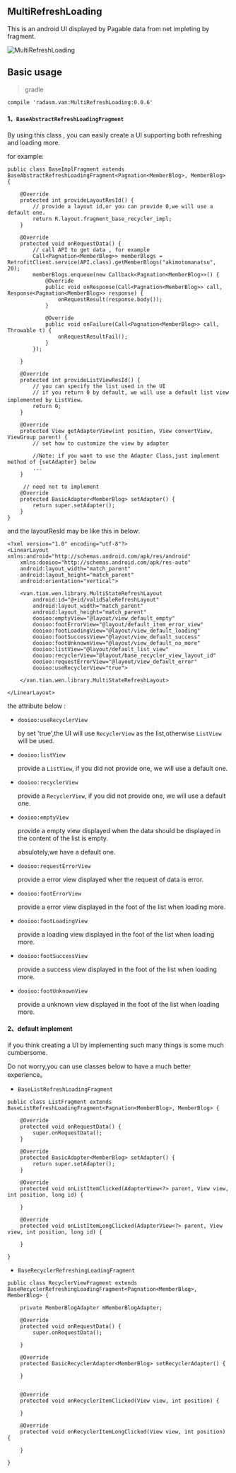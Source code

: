 ## MultiRefreshLoading

This is an android UI displayed by Pagable data from net impleting by fragment.

![MultiRefreshLoading](http://olel07toq.bkt.clouddn.com/multi-refresh-loading.gif)

## Basic usage

> gradle

```
compile 'radasm.van:MultiRefreshLoading:0.0.6'
```


#### 1、`BaseAbstractRefreshLoadingFragment`

By using this class , you can easily create a UI supporting both refreshing and loading more.

for example:

```
public class BaseImplFragment extends BaseAbstractRefreshLoadingFragment<Pagnation<MemberBlog>, MemberBlog> {

    @Override
    protected int provideLayoutResId() {
        // provide a layout id,or you can provide 0,we will use a default one.
        return R.layout.fragment_base_recycler_impl;
    }

    @Override
    protected void onRequestData() {
        // call API to get data , for example
        Call<Pagnation<MemberBlog>> memberBlogs = RetrofitClient.service(API.class).getMemberBlogs("akimotomanatsu", 20);
        memberBlogs.enqueue(new Callback<Pagnation<MemberBlog>>() {
            @Override
            public void onResponse(Call<Pagnation<MemberBlog>> call, Response<Pagnation<MemberBlog>> response) {
                onRequestResult(response.body());
            }

            @Override
            public void onFailure(Call<Pagnation<MemberBlog>> call, Throwable t) {
                onRequestResultFail();
            }
        });

    }

    @Override
    protected int provideListViewResId() {
        // you can specify the list used in the UI
        // if you return 0 by default, we will use a default list view implemented by ListView。
        return 0;
    }

    @Override
    protected View getAdapterView(int position, View convertView, ViewGroup parent) {
        // set how to customize the view by adapter

        //Note: if you want to use the Adapter Class,just implement method of {setAdapter} below
        ...
    }

	 // need not to implement
    @Override
    protected BasicAdapter<MemberBlog> setAdapter() {
        return super.setAdapter();
    }
}

``` 

and the layoutResId may be like this in below:

```
<?xml version="1.0" encoding="utf-8"?>
<LinearLayout xmlns:android="http://schemas.android.com/apk/res/android"
    xmlns:dooioo="http://schemas.android.com/apk/res-auto"
    android:layout_width="match_parent"
    android:layout_height="match_parent"
    android:orientation="vertical">

    <van.tian.wen.library.MultiStateRefreshLayout
        android:id="@+id/validSaleRefreshLayout"
        android:layout_width="match_parent"
        android:layout_height="match_parent"
        dooioo:emptyView="@layout/view_default_empty"
        dooioo:footErrorView="@layout/default_item_error_view"
        dooioo:footLoadingView="@layout/view_default_loading"
        dooioo:footSuccessView="@layout/view_defualt_success"
        dooioo:footUnknownView="@layout/view_default_no_more"
        dooioo:listView="@layout/default_list_view"
        dooioo:recyclerView="@layout/base_recycler_view_layout_id"
        dooioo:requestErrorView="@layout/view_default_error"
        dooioo:useRecyclerView="true">

    </van.tian.wen.library.MultiStateRefreshLayout>

</LinearLayout>

```


the attribute below :

- `dooioo:useRecyclerView`
	
	by set 'true',the UI will use `RecyclerView` as the list,otherwise `ListView` will be used.
	
- `dooioo:listView`

	provide a `ListView`, if you did not provide one, we will use a default one.

- `dooioo:recyclerView`

	provide a `RecyclerView`, if you did not provide one, we will use a default one.

- `dooioo:emptyView`

	provide a empty view displayed when the data should be displayed in the content of the list is empty.
	
	absulotely,we have a default one.
	
- `dooioo:requestErrorView`	
	
	provide a error view displayed wher the request of data is error.
	
- `dooioo:footErrorView`

	provide a error view displayed in the foot of the list when loading more.

- `dooioo:footLoadingView`

	provide a loading view displayed in the foot of the list when loading more.

- `dooioo:footSuccessView`

	provide a success view displayed in the foot of the list when loading more.
	
- `dooioo:footUnknownView`

	provide a unknown view displayed in the foot of the list when loading more.
	
	
#### 2、default implement

if you think creating a UI by implementing such many things is some much cumbersome.
	
Do not worry,you can use classes below to have a much better experience。

- `BaseListRefreshLoadingFragment`

```
public class ListFragment extends BaseListRefreshLoadingFragment<Pagnation<MemberBlog>, MemberBlog> {

    @Override
    protected void onRequestData() {
        super.onRequestData();
    }

    @Override
    protected BasicAdapter<MemberBlog> setAdapter() {
        return super.setAdapter();
    }

    @Override
    protected void onListItemClicked(AdapterView<?> parent, View view, int position, long id) {

    }

    @Override
    protected void onListItemLongClicked(AdapterView<?> parent, View view, int position, long id) {

    }
    
}
```

- `BaseRecyclerRefreshingLoadingFragment`

```
public class RecyclerViewFragment extends BaseRecyclerRefreshingLoadingFragment<Pagnation<MemberBlog>, MemberBlog> {

    private MemberBlogAdapter mMemberBlogAdapter;

    @Override
    protected void onRequestData() {
        super.onRequestData();
		
    }

    @Override
    protected BasicRecyclerAdapter<MemberBlog> setRecyclerAdapter() {
   		
    }
    
    
    @Override
    protected void onRecyclerItemClicked(View view, int position) {
        
    }

    @Override
    protected void onRecyclerItemLongClicked(View view, int position) {
        
    }
    
}
```





	
	
	

	






